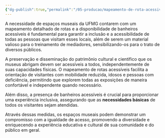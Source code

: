```yaml
---
{"dg-publish":true,"permalink":"/05-producao/mapeamento-de-rota-acessivel/","tags":["interno/ações"],"created":"2023-08-08T17:50:43.512-03:00","updated":"2023-08-23T14:53:01.759-03:00"}
---
```



A necessidade de espaços museais da UFMG contarem com um mapeamento detalhado de rotas e a disponibilidade de banheiros acessíveis é fundamental para garantir a inclusão e a acessibilidade de todas as pessoas que visitam esses locais, além de serem um material valioso para o treinamento de mediadores, sensibilizando-os para o trato de diversos públicos. 

A preservação e disseminação do patrimônio cultural e científico que os museus abrigam devem ser acessíveis a todos, independentemente de suas capacidades físicas. O mapeamento de rotas acessíveis facilita a orientação de visitantes com mobilidade reduzida, idosos e pessoas com deficiência, permitindo que explorem todas as exposições de maneira confortável e independente quando necessário. 

Além disso, a presença de banheiros acessíveis é crucial para proporcionar uma experiência inclusiva, assegurando que as **necessidades básicas** de todos os visitantes sejam atendidas. 

Através dessas medidas, os espaços museais podem demonstrar um compromisso com a igualdade de acesso, promovendo a diversidade e enriquecendo a experiência educativa e cultural de sua comunidade e do público em geral.